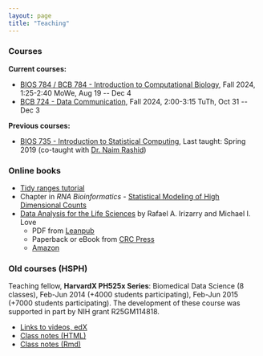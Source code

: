 ```yaml
---
layout: page
title: "Teaching"
---
```


### Courses

**Current courses:**

* [BIOS 784 / BCB 784 - Introduction to Computational Biology](http://biodatascience.github.io/compbio),
  Fall 2024, 1:25-2:40 MoWe, Aug 19 -- Dec 4
* [BCB 724 - Data Communication](https://biodatascience.github.io/datacomm),
  Fall 2024, 2:00-3:15 TuTh, Oct 31 -- Dec 3

**Previous courses:**

* [BIOS 735 - Introduction to Statistical Computing](http://biodatascience.github.io/statcomp),
  Last taught: Spring 2019 (co-taught with [Dr. Naim Rashid](https://naimurashid.github.io/))

### Online books

* [Tidy ranges tutorial](https://tidyomics.github.io/tidy-ranges-tutorial)
* Chapter in *RNA Bioinformatics* - [Statistical Modeling of High Dimensional Counts](../counts-model)
* [Data Analysis for the Life Sciences](https://leanpub.com/dataanalysisforthelifesciences/) by Rafael A. Irizarry and Michael I. Love
    - PDF from [Leanpub](https://leanpub.com/dataanalysisforthelifesciences/)
    - Paperback or eBook from [CRC Press](https://www.crcpress.com/Data-Analysis-for-the-Life-Sciences-with-R/Irizarry-Love/p/book/9781498775670)
    - [Amazon](https://www.amazon.com/Data-Analysis-Life-Sciences-R/dp/1498775675)

### Old courses (HSPH)

Teaching fellow, **HarvardX PH525x Series**: Biomedical Data Science
(8 classes), Feb-Jun 2014 (+4000 students participating), Feb-Jun 2015 (+7000 students
participating). The development of these course was supported in part by NIH grant R25GM114818.

* [Links to videos, edX](http://rafalab.github.io/pages/harvardx.html)
* [Class notes (HTML)](http://genomicsclass.github.io/book/)
* [Class notes (Rmd)](https://github.com/genomicsclass/labs)
